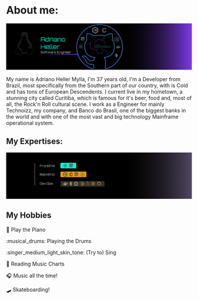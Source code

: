 # About me:

![Header](https://github.com/AdrianoHeller/AdrianoHeller/blob/master/A4%20-%208.png "Header")


My name is Adriano Heller Mylla, I'm 37 years old, I'm a Developer from Brazil, most specifically from the Southern part of our country, with is Cold and has tons of European Descendents. I current live in my hometown, a stunning city called Curitiba, which is famous for it's beer, food and, most of all, the Rock'n Roll cultural scene.
I work as a Engineer for mainly Technoizz, my company, and Banco do Brasil, one of the biggest banks in the world and with one of the most vast and big technology Mainframe operational system.

## My Expertises:
![Image](https://github.com/AdrianoHeller/AdrianoHeller/blob/master/A4%20-%209.png "Image")

## My Hobbies

:musical_keyboard: Play the Piano

:musical_drums: Playing the Drums

:singer_medium_light_skin_tone: (Try to) Sing

:musical_score: Reading Music Charts

:headphones: Music all the time!

:skateboard: Skateboarding!

<!--
**AdrianoHeller/AdrianoHeller** is a ✨ _special_ ✨ repository because its `README.md` (this file) appears on your GitHub profile.

Here are some ideas to get you started:

- 🔭 I’m currently working on ...
- 🌱 I’m currently learning ...
- 👯 I’m looking to collaborate on ...
- 🤔 I’m looking for help with ...
- 💬 Ask me about ...
- 📫 How to reach me: ...
- 😄 Pronouns: ...
- ⚡ Fun fact: ...
-->
